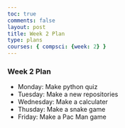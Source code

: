 ```yaml
---
toc: true
comments: false
layout: post
title: Week 2 Plan 
type: plans
courses: { compsci: {week: 2} }
---
```


### Week 2 Plan
- Monday: Make python quiz
- Tuesday: Make a new repositories
- Wednesday: Make a calculater
- Thusday: Make a snake game
- Friday: Make a Pac Man game